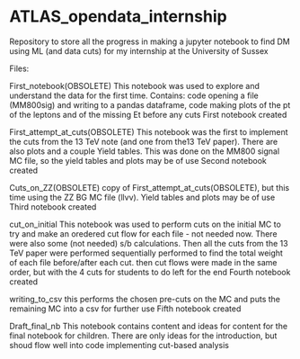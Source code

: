 # ATLAS_opendata_internship
Repository to store all the progress in making a jupyter notebook to find DM using ML (and data cuts) for my internship at the University of Sussex

Files:

First_notebook(OBSOLETE)
  This notebook was used to explore and understand the data for the first time. Contains: code opening a file (MM800sig) and writing to a pandas dataframe, code making plots of the pt of the leptons and of the missing Et before any cuts
First notebook created

First_attempt_at_cuts(OBSOLETE)
  This notebook was the first to implement the cuts from the 13 TeV note (and one from the13 TeV paper). There are also plots and a couple Yield tables. This was done on the MM800 signal MC file, so the yield tables and plots may be of use
Second notebook created
  
Cuts_on_ZZ(OBSOLETE)
  copy of First_attempt_at_cuts(OBSOLETE), but this time using the ZZ BG MC file (llvv). Yield tables and plots may be of use
Third notebook created

cut_on_initial
  This notebook was used to perform cuts on the initial MC to try and make an oredered cut flow for each file - not needed now. There were also some (not needed) s/b calculations. Then all the cuts from the 13 TeV paper were performed sequentially performed to find the total weight of each file before/after each cut. then cut flows were made in the same order, but with the 4 cuts for students to do left for the end
Fourth notebook created

writing_to_csv
  this performs the chosen pre-cuts on the MC and puts the remaining MC into a csv for further use
Fifth notebook created

Draft_final_nb
  This notebook contains content and ideas for content for the final notebook for children. There are only ideas for the introduction, but shoud flow well into code implementing cut-based analysis

